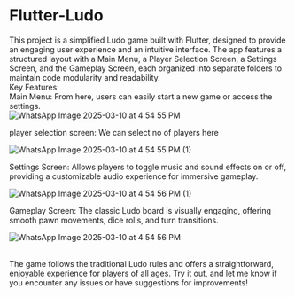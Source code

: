 # Flutter-Ludo
This project is a simplified Ludo game built with Flutter, designed to provide an engaging user experience and an intuitive interface. The app features a structured layout with a Main Menu, a Player Selection Screen, a Settings Screen, and the Gameplay Screen, each organized into separate folders to maintain code modularity and readability.    
Key Features:  
Main Menu: From here, users can easily start a new game or access the settings. <br>
![WhatsApp Image 2025-03-10 at 4 54 55 PM](https://github.com/user-attachments/assets/1aae49cf-b5c0-4e54-a3c3-16da94d2cac0)

player selection screen: We can select no of players here <br>

![WhatsApp Image 2025-03-10 at 4 54 55 PM (1)](https://github.com/user-attachments/assets/4272c6a7-47e9-4d84-bbb0-ce77a569b121)

Settings Screen: Allows players to toggle music and sound effects on or off, providing a customizable audio experience for immersive gameplay. <br>

![WhatsApp Image 2025-03-10 at 4 54 56 PM (1)](https://github.com/user-attachments/assets/cf9a22eb-d53c-4d1b-9358-3b7fbc980be2) 

Gameplay Screen: The classic Ludo board is visually engaging, offering smooth pawn movements, dice rolls, and turn transitions. <br> 

  ![WhatsApp Image 2025-03-10 at 4 54 56 PM](https://github.com/user-attachments/assets/fe62298c-1a08-4c81-8de0-80a8e81c1284)


<br> The game follows the traditional Ludo rules and offers a straightforward, enjoyable experience for players of all ages. Try it out, and let me know if you encounter any issues or have suggestions for improvements!
